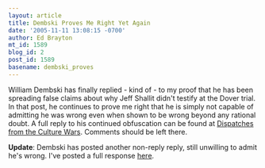 ```yaml
---
layout: article
title: Dembski Proves Me Right Yet Again
date: '2005-11-11 13:08:15 -0700'
author: Ed Brayton
mt_id: 1589
blog_id: 2
post_id: 1589
basename: dembski_proves
---
```

William Dembski has finally replied - kind of - to my proof that he has been spreading false claims about why Jeff Shallit didn't testify at the Dover trial. In that post, he continues to prove me right that he is simply not capable of admitting he was wrong even when shown to be wrong beyond any rational doubt. A full reply to his continued obfuscation can be found at [Dispatches from the Culture Wars](http://www.stcynic.com/blog/archives/2005/11/dembski_finally_respondskind_o.php). Comments should be left there.

**Update**: Dembski has posted another non-reply reply, still unwilling to admit he's wrong. I've posted a full response [here](http://www.stcynic.com/blog/archives/2005/11/will_dembski_continue_to_embar.php).
